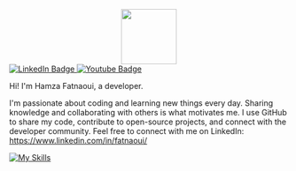 <div id="header" align="center">
  <img src="https://media.giphy.com/media/M9gbBd9nbDrOTu1Mqx/giphy.gif" width="100"/>
</div>
<div id="badges">
  <a href="https://www.linkedin.com/in/fatnaoui/">
    <img src="https://img.shields.io/badge/LinkedIn-blue?style=for-the-badge&logo=linkedin&logoColor=white" alt="LinkedIn Badge"/>
  </a>
  <a href="https://leetcode.com/u/Fatnaoui/">
    <img src="https://img.shields.io/badge/LeetCode-black?style=for-the-badge&logo=leetcode&logoColor=white" alt="Youtube Badge"/>
  </a>
</div>

Hi! I'm Hamza Fatnaoui, a developer.

I'm passionate about coding and learning new things every day. Sharing knowledge and collaborating with others is what motivates me. I use GitHub to share my code, contribute to open-source projects, and connect with the developer community.
Feel free to connect with me on LinkedIn: https://www.linkedin.com/in/fatnaoui/

[![My Skills](https://skillicons.dev/icons?i=js,html,css,wasm,python)](https://skillicons.dev)
